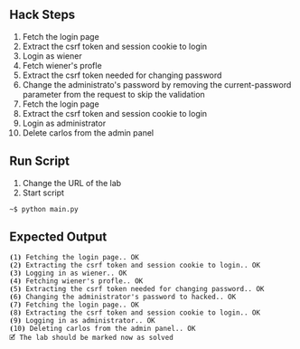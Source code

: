 ## Hack Steps

1. Fetch the login page
2. Extract the csrf token and session cookie to login
3. Login as wiener
4. Fetch wiener's profle
5. Extract the csrf token needed for changing password
6. Change the administrato's password by removing the current-password parameter from the request to skip the validation
7. Fetch the login page
8. Extract the csrf token and session cookie to login
9. Login as administrator
10. Delete carlos from the admin panel

## Run Script

1. Change the URL of the lab
2. Start script

```
~$ python main.py
```

## Expected Output

```
⦗1⦘ Fetching the login page.. OK
⦗2⦘ Extracting the csrf token and session cookie to login.. OK
⦗3⦘ Logging in as wiener.. OK
⦗4⦘ Fetching wiener's profle.. OK
⦗5⦘ Extracting the csrf token needed for changing password.. OK
⦗6⦘ Changing the administrator's password to hacked.. OK
⦗7⦘ Fetching the login page.. OK
⦗8⦘ Extracting the csrf token and session cookie to login.. OK
⦗9⦘ Logging in as administrator.. OK
⦗10⦘ Deleting carlos from the admin panel.. OK
🗹 The lab should be marked now as solved
```
